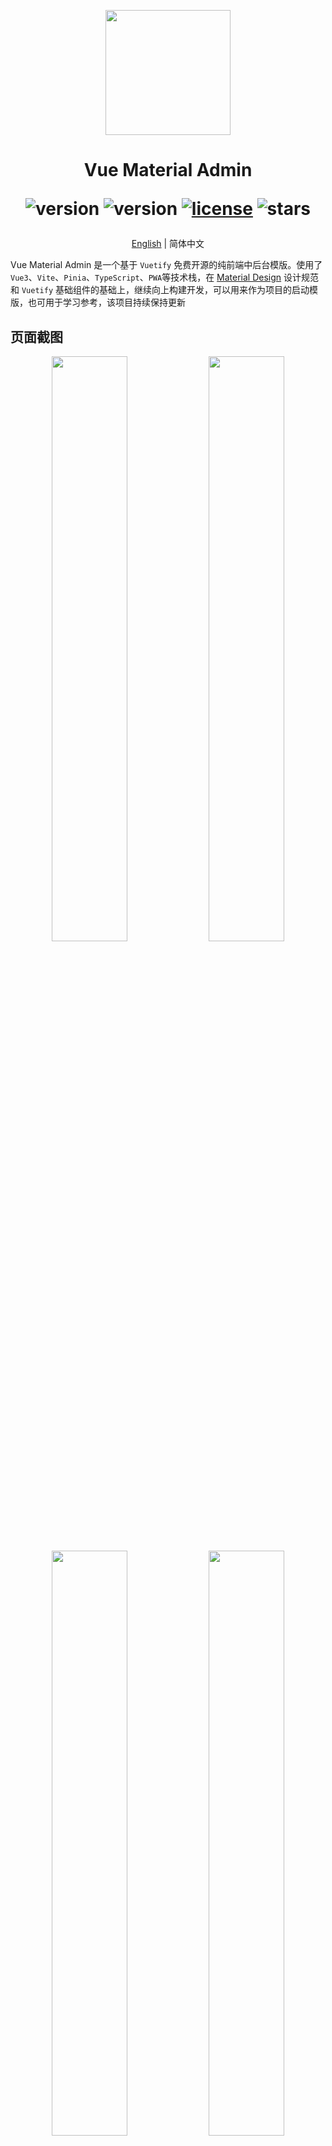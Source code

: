 <p align="center">
  <img width="200" src="https://gitee.com/chenhuajie/vue-material-admin/raw/master/src/assets/admin-logo.png">
</p>

<h1 align="center">
    Vue Material Admin
<div align="center">


![version](https://img.shields.io/badge/Vue-3.x-blue.svg)
![version](https://img.shields.io/badge/Vite-4.x-green.svg)
[![license](https://img.shields.io/github/license/kailong321200875/vue-element-plus-admin.svg)](LICENSE)
![stars](https://img.shields.io/github/stars/armomu/vue-material-admin.svg?style=social&label=Stars)

</div>

</h1>


<div align="center" style="font-size: 14px">

[English](./README.en.md) | 简体中文

</div>

Vue Material Admin 是一个基于 `Vuetify` 免费开源的纯前端中后台模版。使用了`Vue3`、`Vite`、`Pinia`、`TypeScript`、`PWA`等技术栈，在 [Material Design](https://m3.material.io/) 设计规范和 `Vuetify` 基础组件的基础上，继续向上构建开发，可以用来作为项目的启动模版，也可用于学习参考，该项目持续保持更新

## 页面截图

<p align="center">
  <img width="49%" src="https://github.com/armomu/vue-material-admin/raw/master/src/assets/tesla.png">
  <img width="49%" src="https://github.com/armomu/vue-material-admin/raw/master/src/assets/smart_house.png">
  <img width="49%" src="https://github.com/armomu/vue-material-admin/raw/master/src/assets/babylonjs.png">
  <img width="49%" src="https://github.com/armomu/vue-material-admin/raw/master/src/assets/edit_layer.png">
</p>

## 预览地址
-   [https://chenhuajie.gitee.io/vue-material-admin](https://chenhuajie.gitee.io/vue-material-admin/)
-   [https://armomu.github.io/vue-material-admin](https://armomu.github.io/vue-material-admin/)

## TODO
1. 特斯拉仪表盘
    - ✅ 高德地图轨迹回放
    - ❌ 轨迹播放优化
2. 智能家居控制中心组件
    - ✅ Apexcharts
    - ✅ 滑块控制器
    - ❌ 滑块控制器增加鼠标滑动
    - ✅ 音乐播放器UI
    - ❌ 音乐播放器增加真实播放音频
    - ✅ 360度全景图预览
    - ❌ 全景图陀螺仪
3. Vuetify 基础组件
    - ❌ 更多案例
5. Three.js 引擎
    - ✅ 动态导入模型入
6. Babylon.js 引擎
    - ✅ 物理引擎
    - ✅ 角色控制器
    - ❌ 控制器上下楼梯
7. 页面拖拽编辑
    - ✅ 元素大小调整、组件拖拽、顺序拖拽、显示删除
    - ✅ 右键菜单
    - ❌ 属性、事件编辑
    - ❌ 标尺
    - ❌ 缩放
    - ❌ 更多组件
8. 高德地图
    - ✅ 高德地图轨迹回放
    - ✅ 镜头跟踪动画
    - ❌ GeoJSON

## 本地开发

> ⚠️本地开发需要 `nodejs` 14.18+以上版本，

```
# 克隆项目
git clone https://github.com/armomu/vue-material-admin.git

# 打开文件目录
cd vue-material-admin

# 安装依赖
npm install

# 本地运行
npm run dev

```

